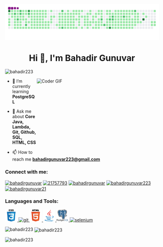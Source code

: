 <img src="github-contribution-grid-snake.gif" width="auto">
<h1 align="center">Hi 👋, I'm Bahadir Gunuvar</h1>
<p align="left"> <img src="https://komarev.com/ghpvc/?username=bahadir223&label=Profile%20views&color=0e75b6&style=flat" alt="bahadir223" /> </p>
<img align="right" alt="Coder GIF" height=250 width=400 src="https://thumbs.gfycat.com/EvilNextDevilfish-small.gif" />

- 🌱 I’m currently learning **PostgreSQL**

- 💬 Ask me about **Core Java, Lambda,  Git, Github, SQL, HTML, CSS**

- 📫 How to reach me **bahadirgunuvar223@gmail.com**

<h3 align="left">Connect with me:</h3>
<p align="left">
<a href="https://linkedin.com/in/bahadirgunuvar" target="blank"><img align="center" src="https://raw.githubusercontent.com/rahuldkjain/github-profile-readme-generator/master/src/images/icons/Social/linked-in-alt.svg" alt="bahadirgunuvar" height="30" width="40" /></a>
<a href="https://stackoverflow.com/users/21757793" target="blank"><img align="center" src="https://raw.githubusercontent.com/rahuldkjain/github-profile-readme-generator/master/src/images/icons/Social/stack-overflow.svg" alt="21757793" height="30" width="40" /></a>
<a href="https://instagram.com/bahadirgunuvar" target="blank"><img align="center" src="https://raw.githubusercontent.com/rahuldkjain/github-profile-readme-generator/master/src/images/icons/Social/instagram.svg" alt="bahadirgunuvar" height="30" width="40" /></a>
<a href="https://medium.com/bahadirgunuvar223" target="blank"><img align="center" src="https://raw.githubusercontent.com/rahuldkjain/github-profile-readme-generator/master/src/images/icons/Social/medium.svg" alt="bahadirgunuvar223" height="30" width="40" /></a>
<a href="https://www.hackerrank.com/bahadirgunuvar21" target="blank"><img align="center" src="https://raw.githubusercontent.com/rahuldkjain/github-profile-readme-generator/master/src/images/icons/Social/hackerrank.svg" alt="bahadirgunuvar21" height="30" width="40" /></a>
</p>

<h3 align="left">Languages and Tools:</h3>
<p align="left"> <a href="https://www.w3schools.com/css/" target="_blank" rel="noreferrer"> <img src="https://raw.githubusercontent.com/devicons/devicon/master/icons/css3/css3-original-wordmark.svg" alt="css3" width="40" height="40"/> </a> <a href="https://git-scm.com/" target="_blank" rel="noreferrer"> <img src="https://www.vectorlogo.zone/logos/git-scm/git-scm-icon.svg" alt="git" width="40" height="40"/> </a> <a href="https://www.w3.org/html/" target="_blank" rel="noreferrer"> <img src="https://raw.githubusercontent.com/devicons/devicon/master/icons/html5/html5-original-wordmark.svg" alt="html5" width="40" height="40"/> </a> <a href="https://www.java.com" target="_blank" rel="noreferrer"> <img src="https://raw.githubusercontent.com/devicons/devicon/master/icons/java/java-original.svg" alt="java" width="40" height="40"/> </a> <a href="https://www.postgresql.org" target="_blank" rel="noreferrer"> <img src="https://raw.githubusercontent.com/devicons/devicon/master/icons/postgresql/postgresql-original-wordmark.svg" alt="postgresql" width="40" height="40"/> </a> <a href="https://www.selenium.dev" target="_blank" rel="noreferrer"> <img src="https://raw.githubusercontent.com/detain/svg-logos/780f25886640cef088af994181646db2f6b1a3f8/svg/selenium-logo.svg" alt="selenium" width="40" height="40"/> </a> </p>

<p><img align="left" src="https://github-readme-stats.vercel.app/api/top-langs?username=bahadir223&show_icons=true&locale=en&layout=compact" alt="bahadir223" /></p>

<p>&nbsp;<img align="center" src="https://github-readme-stats.vercel.app/api?username=bahadir223&show_icons=true&locale=en" alt="bahadir223" /></p>

<p><img align="center" src="https://github-readme-streak-stats.herokuapp.com/?user=bahadir223&" alt="bahadir223" /></p>


